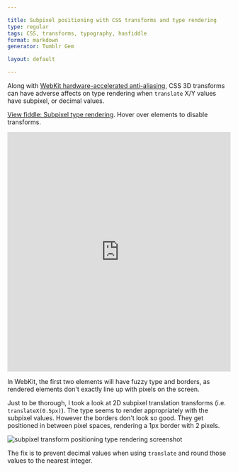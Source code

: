 ```yaml
---

title: Subpixel positioning with CSS transforms and type rendering
type: regular
tags: CSS, transforms, typography, hasfiddle
format: markdown
generator: Tumblr Gem

layout: default

---
```


Along with [WebKit hardware-accelerated anti-aliasing](http://dropshado.ws/post/6142339613/resolving-anti-aliasing-on-webkit-hardware-accelerated), CSS 3D transforms can have adverse affects on type rendering when `translate` X/Y values have subpixel, or decimal values.

[View fiddle: Subpixel type rendering](http://jsfiddle.net/desandro/RLcRX/). Hover over elements to disable transforms.

<iframe style="width: 100%; height: 540px;" src="http://jsfiddle.net/desandro/RLcRX/embedded/result,css,html" allowfullscreen="allowfullscreen" frameborder="0"> </iframe>

In WebKit, the first two elements will have fuzzy type and borders, as rendered elements don't exactly line up with pixels on the screen.

Just to be thorough, I took a look at 2D subpixel translation transforms (i.e. `translateX(0.5px)`). The type seems to render appropriately with the subpixel values. However the borders don't look so good. They get positioned in between pixel spaces, rendering a 1px border with 2 pixels.

![subpixel transform positioning type rendering screenshot](http://i.imgur.com/Cgwjy.png)

The fix is to prevent decimal values when using `translate` and round those values to the nearest integer.

